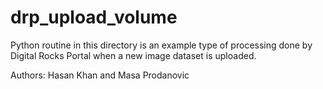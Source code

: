 # drp_upload_volume

Python routine in this directory is an example type of processing done by Digital Rocks Portal when a new image dataset is uploaded.

Authors: Hasan Khan and Masa Prodanovic
